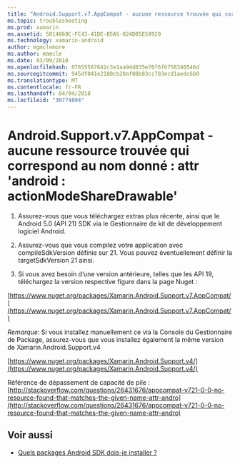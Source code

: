 ```yaml
---
title: "Android.Support.v7.AppCompat - aucune ressource trouvée qui correspond au nom donné : attr 'android : actionModeShareDrawable'"
ms.topic: troubleshooting
ms.prod: xamarin
ms.assetid: 5814069C-FC43-41DE-B5A5-024D05E59929
ms.technology: xamarin-android
author: mgmclemore
ms.author: mamcle
ms.date: 03/09/2018
ms.openlocfilehash: 07655587642c3e1aa94d035e76f6f6758340546d
ms.sourcegitcommit: 945df041e2180cb20af08b83cc703ecd1aedc6b0
ms.translationtype: MT
ms.contentlocale: fr-FR
ms.lasthandoff: 04/04/2018
ms.locfileid: "30774894"
---
```

# <a name="androidsupportv7appcompat---no-resource-found-that-matches-the-given-name-attr-androidactionmodesharedrawable"></a>Android.Support.v7.AppCompat - aucune ressource trouvée qui correspond au nom donné : attr 'android : actionModeShareDrawable'

1. Assurez-vous que vous téléchargez extras plus récente, ainsi que le Android 5.0 (API 21) SDK via le Gestionnaire de kit de développement logiciel Android.

2. Assurez-vous que vous compilez votre application avec compileSdkVersion définie sur 21. Vous pouvez éventuellement définir la targetSdkVersion 21 ainsi.

3. Si vous avez besoin d’une version antérieure, telles que les API 19, téléchargez la version respective figure dans la page Nuget :

[https://www.nuget.org/packages/Xamarin.Android.Support.v7.AppCompat/](https://www.nuget.org/packages/Xamarin.Android.Support.v7.AppCompat/)

*Remarque*: Si vous installez manuellement ce via la Console du Gestionnaire de Package, assurez-vous que vous installez également la même version de Xamarin.Android.Support.v4

[https://www.nuget.org/packages/Xamarin.Android.Support.v4/](https://www.nuget.org/packages/Xamarin.Android.Support.v4/)

Référence de dépassement de capacité de pile : [http://stackoverflow.com/questions/26431676/appcompat-v721-0-0-no-resource-found-that-matches-the-given-name-attr-andro](http://stackoverflow.com/questions/26431676/appcompat-v721-0-0-no-resource-found-that-matches-the-given-name-attr-andro)

## <a name="see-also"></a>Voir aussi

- [Quels packages Android SDK dois-je installer ?](~/android/troubleshooting/questions/install-android-sdk-packages.md)

